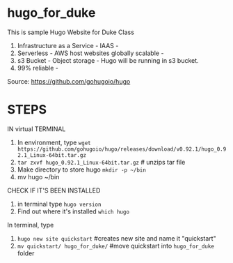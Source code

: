 # hugo_for_duke
This is sample Hugo Website for Duke Class

1. Infrastructure as a Service - IAAS - 
2. Serverless - AWS host websites globally scalable - 
3. s3 Bucket - Object storage - Hugo will be running in s3 bucket. 
4. 99% reliable - 

Source: https://github.com/gohugoio/hugo

# STEPS
IN virtual TERMINAL
1. In environment, type ```wget https://github.com/gohugoio/hugo/releases/download/v0.92.1/hugo_0.92.1_Linux-64bit.tar.gz```
2. ```tar zxvf hugo_0.92.1_Linux-64bit.tar.gz``` # unzips tar file
3. Make directory to store hugo ```mkdir -p ~/bin```
4. mv hugo ~/bin

CHECK IF IT'S BEEN INSTALLED
1. in terminal type ```hugo version```
2. Find out where it's installed ```which hugo```

In terminal, type
1. ```hugo new site quickstart``` #creates new site and name it "quickstart"
2. ```mv quickstart/ hugo_for_duke/``` #move quickstart into ```hugo_for_duke``` folder

